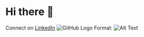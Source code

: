 # Hi there   👋

Connect on [LinkedIn](https://www.linkedin.com/in/prasanna-y-6a45b5232/)
![GitHub Logo](https://d1m75rqqgidzqn.cloudfront.net/images/logo.png) Format: ![Alt Text](url) 

<!--
**prasanna2l/prasanna2l** is a ✨ _special_ ✨ repository because its `README.md` (this file) appears on your GitHub profile.

Here are some ideas to get you started:

- 🔭 I’m currently working on ...
- 🌱 I’m currently learning ...
- 👯 I’m looking to collaborate on ...
- 🤔 I’m looking for help with ...
- 💬 Ask me about ...
- 📫 How to reach me: ...
- 😄 Pronouns: ...
- ⚡ Fun fact: ...
-->
